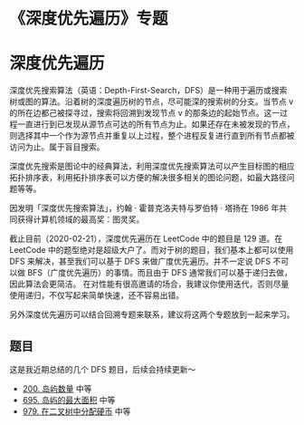 # 《深度优先遍历》专题

# 深度优先遍历

深度优先搜索算法（英语：Depth-First-Search，DFS）是一种用于遍历或搜索树或图的算法。沿着树的深度遍历树的节点，尽可能深的搜索树的分支。当节点 v 的所在边都己被探寻过，搜索将回溯到发现节点 v 的那条边的起始节点。这一过程一直进行到已发现从源节点可达的所有节点为止。如果还存在未被发现的节点，则选择其中一个作为源节点并重复以上过程，整个进程反复进行直到所有节点都被访问为止。属于盲目搜索。

深度优先搜索是图论中的经典算法，利用深度优先搜索算法可以产生目标图的相应拓扑排序表，利用拓扑排序表可以方便的解决很多相关的图论问题，如最大路径问题等等。

因发明「深度优先搜索算法」，约翰 · 霍普克洛夫特与罗伯特 · 塔扬在 1986 年共同获得计算机领域的最高奖：图灵奖。

截止目前（2020-02-21），深度优先遍历在 LeetCode 中的题目是 129 道。在 LeetCode 中的题型绝对是超级大户了。而对于树的题目，我们基本上都可以使用 DFS 来解决，甚至我们可以基于 DFS 来做广度优先遍历。并不一定说 DFS 不可以做 BFS（广度优先遍历）的事情。而且由于 DFS 通常我们可以基于递归去做，因此算法会更简洁。 在对性能有很高邀请的场合，我建议你使用迭代，否则尽量使用递归，不仅写起来简单快速，还不容易出错。

另外深度优先遍历可以结合回溯专题来联系，建议将这两个专题放到一起来学习。

## 题目

这是我近期总结的几个 DFS 题目，后续会持续更新～

- [200. 岛屿数量](https://leetcode-cn.com/problems/number-of-islands/solution/mo-ban-ti-dao-yu-dfspython3-by-fe-lucifer-2/) 中等
- [695. 岛屿的最大面积](https://leetcode-cn.com/problems/max-area-of-island/solution/mo-ban-ti-dao-yu-dfspython3-by-fe-lucifer/) 中等
- [979. 在二叉树中分配硬币](https://leetcode-cn.com/problems/distribute-coins-in-binary-tree/solution/tu-jie-dfspython3-by-fe-lucifer/) 中等